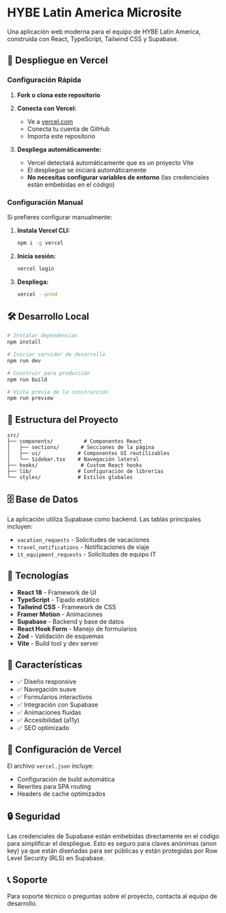 # HYBE Latin America Microsite

Una aplicación web moderna para el equipo de HYBE Latin America, construida con React, TypeScript, Tailwind CSS y Supabase.

## 🚀 Despliegue en Vercel

### Configuración Rápida

1. **Fork o clona este repositorio**

2. **Conecta con Vercel:**
   - Ve a [vercel.com](https://vercel.com)
   - Conecta tu cuenta de GitHub
   - Importa este repositorio

3. **Despliega automáticamente:**
   - Vercel detectará automáticamente que es un proyecto Vite
   - El despliegue se iniciará automáticamente
   - **No necesitas configurar variables de entorno** (las credenciales están embebidas en el código)

### Configuración Manual

Si prefieres configurar manualmente:

1. **Instala Vercel CLI:**
   ```bash
   npm i -g vercel
   ```

2. **Inicia sesión:**
   ```bash
   vercel login
   ```

3. **Despliega:**
   ```bash
   vercel --prod
   ```

## 🛠️ Desarrollo Local

```bash
# Instalar dependencias
npm install

# Iniciar servidor de desarrollo
npm run dev

# Construir para producción
npm run build

# Vista previa de la construcción
npm run preview
```

## 📁 Estructura del Proyecto

```
src/
├── components/          # Componentes React
│   ├── sections/       # Secciones de la página
│   ├── ui/            # Componentes UI reutilizables
│   └── Sidebar.tsx    # Navegación lateral
├── hooks/              # Custom React hooks
├── lib/               # Configuración de librerías
└── styles/            # Estilos globales
```

## 🗄️ Base de Datos

La aplicación utiliza Supabase como backend. Las tablas principales incluyen:

- `vacation_requests` - Solicitudes de vacaciones
- `travel_notifications` - Notificaciones de viaje
- `it_equipment_requests` - Solicitudes de equipo IT

## 🎨 Tecnologías

- **React 18** - Framework de UI
- **TypeScript** - Tipado estático
- **Tailwind CSS** - Framework de CSS
- **Framer Motion** - Animaciones
- **Supabase** - Backend y base de datos
- **React Hook Form** - Manejo de formularios
- **Zod** - Validación de esquemas
- **Vite** - Build tool y dev server

## 📱 Características

- ✅ Diseño responsive
- ✅ Navegación suave
- ✅ Formularios interactivos
- ✅ Integración con Supabase
- ✅ Animaciones fluidas
- ✅ Accesibilidad (a11y)
- ✅ SEO optimizado

## 🔧 Configuración de Vercel

El archivo `vercel.json` incluye:

- Configuración de build automática
- Rewrites para SPA routing
- Headers de cache optimizados

## 🔒 Seguridad

Las credenciales de Supabase están embebidas directamente en el código para simplificar el despliegue. Esto es seguro para claves anónimas (anon key) ya que están diseñadas para ser públicas y están protegidas por Row Level Security (RLS) en Supabase.

## 📞 Soporte

Para soporte técnico o preguntas sobre el proyecto, contacta al equipo de desarrollo.